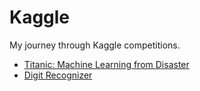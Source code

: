 # Kaggle
My journey through Kaggle competitions.

- [Titanic: Machine Learning from Disaster](/titanic)
- [Digit Recognizer](/digit-recognizer)
